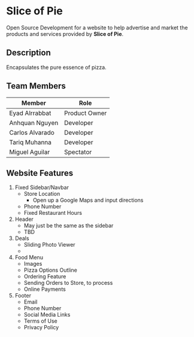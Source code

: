 # Slice of Pie
Open Source Development for a website to help advertise and market the products and services provided by **Slice of Pie**.

## Description
Encapsulates the pure essence of pizza.  

## Team Members
| Member          | Role          |
| --------------- | ------------- | 
| Eyad Alrrabbat  | Product Owner |
| Anhquan Nguyen  | Developer     |
| Carlos Alvarado | Developer     |
| Tariq Muhanna   | Developer     |
| Miguel Aguilar  | Spectator     |

## Website Features
1. Fixed Sidebar/Navbar
    - Store Location
        - Open up a Google Maps and input directions
    - Phone Number
    - Fixed Restaurant Hours
2. Header
    - May just be the same as the sidebar
    - TBD
3. Deals 
    - Sliding Photo Viewer
    -  
4. Food Menu
    - Images
    - Pizza Options Outline
    - Ordering Feature
    - Sending Orders to Store, to process
    - Online Payments     
5. Footer
    - Email
    - Phone Number
    - Social Media Links
    - Terms of Use
    - Privacy Policy


